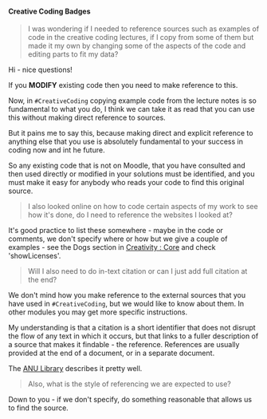 #### Creative Coding Badges

> I was wondering if I needed to reference sources such as examples of code in the creative coding lectures, if I copy from some of them but made it my own by changing some of the aspects of the code and editing parts to fit my data?

Hi - nice questions!

If you **MODIFY** existing code then you need to make reference to this.

Now, in <code>#CreativeCoding</code> copying example code from the lecture notes is so fundamental to what you do, I think we can take it as read that you can use this without making direct reference to sources.

But it pains me to say this, because making direct and explicit reference to anything else that you use is absolutely fundamental to your success in coding now and int he future.

So any existing code that is not on Moodle, that you have consulted and then used directly or modified in your solutions must be identified, and you must make it easy for anybody who reads your code to find this original source.

> I also looked online on how to code certain aspects of my work to see how it's done, do I need to reference the websites I looked at?

It's good practice to list these somewhere - maybe in the code or comments, we don't specify where or how but we give a couple of examples - see the Dogs section in [Creativity : Core](https://moodle4.city.ac.uk/mod/page/view.php?id=829277) and check 'showLicenses'.

> Will I also need to do in-text citation or can I just add full citation at the end?

We don't mind how you make reference to the external sources that you have used in <code>#CreativeCoding</code>, but we would like to know about them.
In other modules you may get more specific instructions.

My understanding is that a citation is a short identifier that does not disrupt the flow of any text in which it occurs, but that links to a fuller description of a source that makes it findable - the reference. References are usually provided at the end of a document, or in a separate document.

The [ANU Library](https://libanswers.an.edu/ANU/faq/176191) describes it pretty well.

> Also, what is the style of referencing we are expected to use?

Down to you - if we don't specify, do something reasonable that allows us to find the source.
